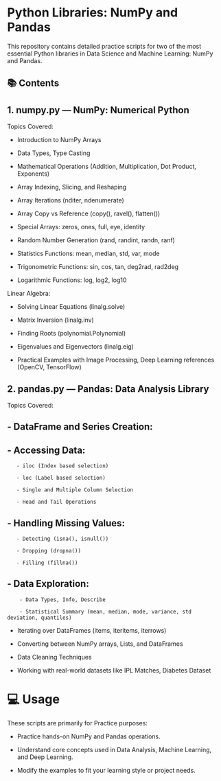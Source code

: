 # Python Libraries: NumPy and Pandas
 This repository contains detailed practice scripts for two of the most essential Python libraries in Data Science and Machine Learning: NumPy and Pandas.
## 📚 Contents
## 1. numpy.py — NumPy: Numerical Python
Topics Covered:

  - Introduction to NumPy Arrays
   
  - Data Types, Type Casting
   
  -  Mathematical Operations (Addition, Multiplication, Dot Product, Exponents)
    
  -  Array Indexing, Slicing, and Reshaping
   
  -  Array Iterations (nditer, ndenumerate)
   
  -  Array Copy vs Reference (copy(), ravel(), flatten())
   
  -  Special Arrays: zeros, ones, full, eye, identity
   
  -  Random Number Generation (rand, randint, randn, ranf)
   
  -  Statistics Functions: mean, median, std, var, mode
   
  -  Trigonometric Functions: sin, cos, tan, deg2rad, rad2deg
   
  -  Logarithmic Functions: log, log2, log10

Linear Algebra:

  -  Solving Linear Equations (linalg.solve)
     
  -  Matrix Inversion (linalg.inv)
     
  -  Finding Roots (polynomial.Polynomial)
     
  -  Eigenvalues and Eigenvectors (linalg.eig)
     
-  Practical Examples with Image Processing, Deep Learning references (OpenCV, TensorFlow)



## 2. pandas.py — Pandas: Data Analysis Library
Topics Covered:

 ## - DataFrame and Series Creation:
  
 ## - Accessing Data:

       - iloc (Index based selection)
        
       - loc (Label based selection)
        
       - Single and Multiple Column Selection
        
       - Head and Tail Operations

## - Handling Missing Values:

       - Detecting (isna(), isnull())
        
       - Dropping (dropna())
        
       - Filling (fillna())

## - Data Exploration:

        - Data Types, Info, Describe
         
        - Statistical Summary (mean, median, mode, variance, std deviation, quantiles)

- Iterating over DataFrames (items, iteritems, iterrows)

- Converting between NumPy arrays, Lists, and DataFrames

- Data Cleaning Techniques

- Working with real-world datasets like IPL Matches, Diabetes Dataset

# 💻 Usage
These scripts are primarily for Practice purposes:

 - Practice hands-on NumPy and Pandas operations.
 
 - Understand core concepts used in Data Analysis, Machine Learning, and Deep Learning.
 
 - Modify the examples to fit your learning style or project needs.    

   
